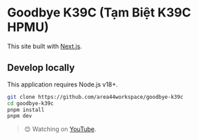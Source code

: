 # Goodbye K39C (Tạm Biệt K39C HPMU)

This site built with [Next.js](https://nextjs.org).

## Develop locally

This application requires Node.js v18+.

```sh
git clone https://github.com/area44workspace/goodbye-k39c
cd goodbye-k39c
pnpm install
pnpm dev
```

> 😊 Watching on [YouTube](https://www.youtube.com/playlist?list=PLWrDUpIqKqxIfisAvs99Z6qQE2RmjvEBG).
